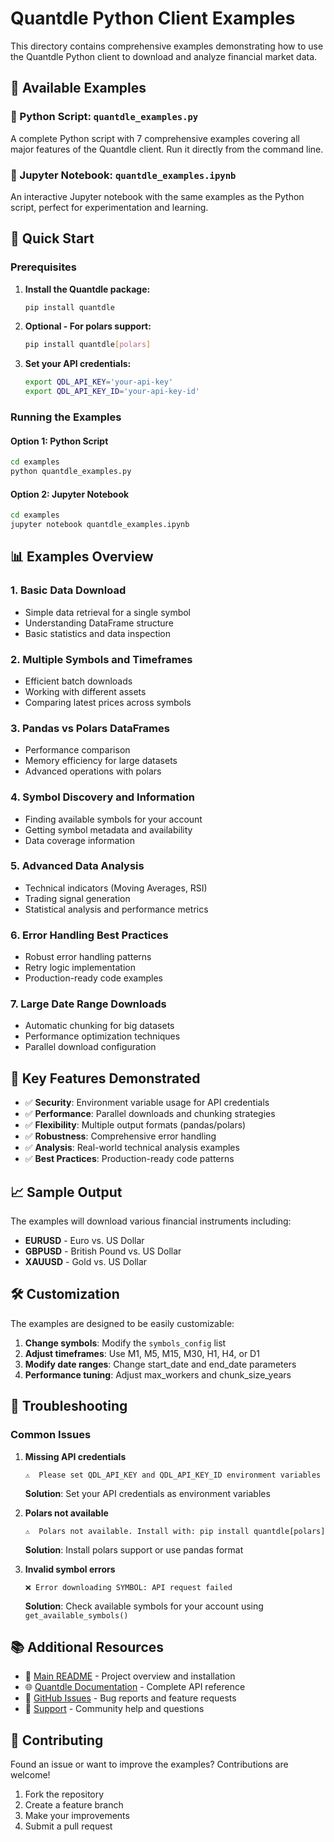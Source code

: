 # Quantdle Python Client Examples

This directory contains comprehensive examples demonstrating how to use the Quantdle Python client to download and analyze financial market data.

## 📁 Available Examples

### 🐍 Python Script: `quantdle_examples.py`
A complete Python script with 7 comprehensive examples covering all major features of the Quantdle client. Run it directly from the command line.

### 📓 Jupyter Notebook: `quantdle_examples.ipynb`
An interactive Jupyter notebook with the same examples as the Python script, perfect for experimentation and learning.

## 🚀 Quick Start

### Prerequisites

1. **Install the Quantdle package:**
   ```bash
   pip install quantdle
   ```

2. **Optional - For polars support:**
   ```bash
   pip install quantdle[polars]
   ```

3. **Set your API credentials:**
   ```bash
   export QDL_API_KEY='your-api-key'
   export QDL_API_KEY_ID='your-api-key-id'
   ```

### Running the Examples

#### Option 1: Python Script
```bash
cd examples
python quantdle_examples.py
```

#### Option 2: Jupyter Notebook
```bash
cd examples
jupyter notebook quantdle_examples.ipynb
```

## 📊 Examples Overview

### 1. **Basic Data Download**
- Simple data retrieval for a single symbol
- Understanding DataFrame structure
- Basic statistics and data inspection

### 2. **Multiple Symbols and Timeframes**
- Efficient batch downloads
- Working with different assets
- Comparing latest prices across symbols

### 3. **Pandas vs Polars DataFrames**
- Performance comparison
- Memory efficiency for large datasets
- Advanced operations with polars

### 4. **Symbol Discovery and Information**
- Finding available symbols for your account
- Getting symbol metadata and availability
- Data coverage information

### 5. **Advanced Data Analysis**
- Technical indicators (Moving Averages, RSI)
- Trading signal generation
- Statistical analysis and performance metrics

### 6. **Error Handling Best Practices**
- Robust error handling patterns
- Retry logic implementation
- Production-ready code examples

### 7. **Large Date Range Downloads**
- Automatic chunking for big datasets
- Performance optimization techniques
- Parallel download configuration

## 🎯 Key Features Demonstrated

- ✅ **Security**: Environment variable usage for API credentials
- ✅ **Performance**: Parallel downloads and chunking strategies
- ✅ **Flexibility**: Multiple output formats (pandas/polars)
- ✅ **Robustness**: Comprehensive error handling
- ✅ **Analysis**: Real-world technical analysis examples
- ✅ **Best Practices**: Production-ready code patterns

## 📈 Sample Output

The examples will download various financial instruments including:

- **EURUSD** - Euro vs. US Dollar
- **GBPUSD** - British Pound vs. US Dollar  
- **XAUUSD** - Gold vs. US Dollar

## 🛠️ Customization

The examples are designed to be easily customizable:

1. **Change symbols**: Modify the `symbols_config` list
2. **Adjust timeframes**: Use M1, M5, M15, M30, H1, H4, or D1
3. **Modify date ranges**: Change start_date and end_date parameters
4. **Performance tuning**: Adjust max_workers and chunk_size_years

## 🔧 Troubleshooting

### Common Issues

1. **Missing API credentials**
   ```
   ⚠️  Please set QDL_API_KEY and QDL_API_KEY_ID environment variables
   ```
   **Solution**: Set your API credentials as environment variables

2. **Polars not available**
   ```
   ⚠️  Polars not available. Install with: pip install quantdle[polars]
   ```
   **Solution**: Install polars support or use pandas format

3. **Invalid symbol errors**
   ```
   ❌ Error downloading SYMBOL: API request failed
   ```
   **Solution**: Check available symbols for your account using `get_available_symbols()`

## 📚 Additional Resources

- 📖 [Main README](../README.md) - Project overview and installation
- 🌐 [Quantdle Documentation](https://docs.quantdle.com) - Complete API reference
- 🐛 [GitHub Issues](https://github.com/quantdle/quantdle-python/issues) - Bug reports and feature requests
- 💬 [Support](https://quantdle.com/support) - Community help and questions

## 🤝 Contributing

Found an issue or want to improve the examples? Contributions are welcome!

1. Fork the repository
2. Create a feature branch
3. Make your improvements
4. Submit a pull request
